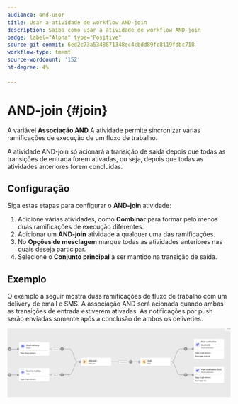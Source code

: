 ```yaml
---
audience: end-user
title: Usar a atividade de workflow AND-join
description: Saiba como usar a atividade de workflow AND-join
badge: label="Alpha" type="Positive"
source-git-commit: 6ed2c73a5348871348ec4cbdd89fc8119fdbc718
workflow-type: tm+mt
source-wordcount: '152'
ht-degree: 4%

---
```



# AND-join {#join}

A variável **Associação AND** A atividade permite sincronizar várias ramificações de execução de um fluxo de trabalho.

A atividade AND-join só acionará a transição de saída depois que todas as transições de entrada forem ativadas, ou seja, depois que todas as atividades anteriores forem concluídas.

## Configuração

Siga estas etapas para configurar o **AND-join** atividade:

1. Adicione várias atividades, como **Combinar** para formar pelo menos duas ramificações de execução diferentes.
1. Adicionar um **AND-join** atividade a qualquer uma das ramificações.
1. No **Opções de mesclagem** marque todas as atividades anteriores nas quais deseja participar.
1. Selecione o **Conjunto principal** a ser mantido na transição de saída.

## Exemplo

O exemplo a seguir mostra duas ramificações de fluxo de trabalho com um delivery de email e SMS. A associação AND será acionada quando ambas as transições de entrada estiverem ativadas. As notificações por push serão enviadas somente após a conclusão de ambos os deliveries.

![](../assets/workflow-andjoin-example.png)